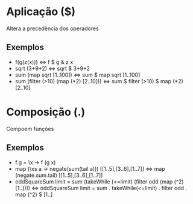  # Aplicação ($) 

Altera a precedência dos operadores

## Exemplos
- f(g(z(x))) <=> f $ g & z x
- sqrt (3+9+2) <=> sqrt $ 3+9+2
- sum (map sqrt [1..100]) <=> sum $ map sqrt [1..100]
- sum (filter (>10) (map (*2) [2..10])) <=> sum $ filter (>10) $ map (*2) [2..10]

# Composição (.)

Compoem funções

## Exemplos
- f.g = \x -> f (g x)
- map (\xs a -> negate(sum(tail a))) [[1..5],[3..6],[1..7]] <=> map (negate.sum.tail) [[1..5],[3..6],[1..7]]
- oddSquareSum limit = sum (takeWhile (<=limit) (filter odd (map (^2) [1..]))) <=> oddSquareSum limit = sum . takeWhile(<=limit) . filter odd . map (^2) $ [1..]
